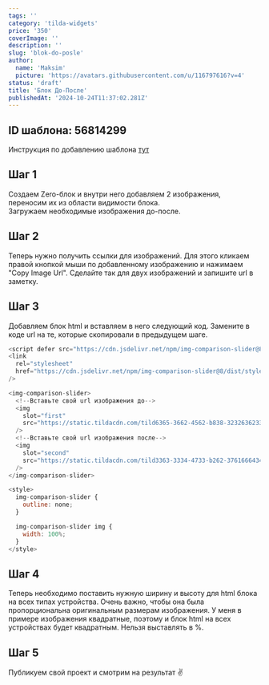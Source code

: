 ```yaml
---
tags: ''
category: 'tilda-widgets'
price: '350'
coverImage: ''
description: ''
slug: 'blok-do-posle'
author:
  name: 'Maksim'
  picture: 'https://avatars.githubusercontent.com/u/116797616?v=4'
status: 'draft'
title: 'Блок До-После'
publishedAt: '2024-10-24T11:37:02.281Z'
---
```


## ID шаблона: **56814299**

Инструкция по добавлению шаблона [тут](https://help-ru.tilda.cc/page-template)

## Шаг 1

Создаем Zero-блок и внутри него добавляем 2 изображения, переносим их из области видимости блока.\
Загружаем необходимые изображения до-после.

## Шаг 2

Теперь нужно получить ссылки для изображений. Для этого кликаем правой кнопкой мыши по добавленному изображению и нажимаем "Copy Image Url". Сделайте так для двух изображений и запишите url в заметку.

## Шаг 3

Добавляем блок html и вставляем в него следующий код. Замените в коде url на те, которые скопировали в предыдущем шаге.

```javascript
<script defer src="https://cdn.jsdelivr.net/npm/img-comparison-slider@8/dist/index.js"></script>
<link
  rel="stylesheet"
  href="https://cdn.jsdelivr.net/npm/img-comparison-slider@8/dist/styles.css"
/>

<img-comparison-slider>
  <!--Вставьте свой url изображения до-->
  <img
    slot="first"
    src="https://static.tildacdn.com/tild6365-3662-4562-b838-323263623363/before-cgi.jpg"
  />
  <!--Вставьте свой url изображения после-->
  <img
    slot="second"
    src="https://static.tildacdn.com/tild3363-3334-4733-b262-376166643438/after-cgi.jpg"
  />
</img-comparison-slider>

<style>
  img-comparison-slider {
    outline: none;
  }

  img-comparison-slider img {
    width: 100%;
  }
</style>
```

## Шаг 4

Теперь необходимо поставить нужную ширину и высоту для html блока на всех типах устройства. Очень важно, чтобы она была пропорциональна оригинальным размерам изображения. У меня в примере изображения квадратные, поэтому и блок html на всех устройствах будет квадратным. Нельзя выставлять в %.

## Шаг 5

Публикуем свой проект и смотрим на результат ✌
